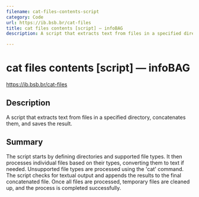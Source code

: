 ```yaml
---
filename: cat-files-contents-script
category: Code
url: https://ib.bsb.br/cat-files
title: cat files contents [script] — infoBAG
description: A script that extracts text from files in a specified directory, concatenates them, and saves the result.

---
```


# cat files contents [script] — infoBAG

https://ib.bsb.br/cat-files

## Description

A script that extracts text from files in a specified directory, concatenates them, and saves the result.

## Summary

The script starts by defining directories and supported file types. It then processes individual files based on their types, converting them to text if needed. Unsupported file types are processed using the 'cat' command. The script checks for textual output and appends the results to the final concatenated file. Once all files are processed, temporary files are cleaned up, and the process is completed successfully.
